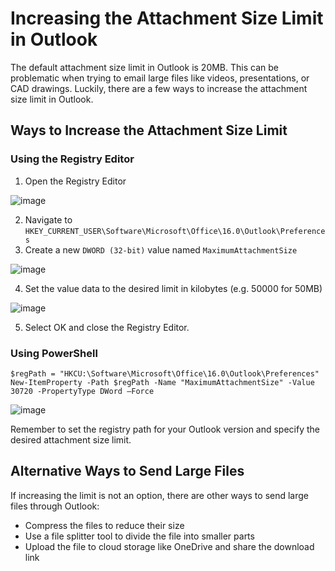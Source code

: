 # Increasing the Attachment Size Limit in Outlook

The default attachment size limit in Outlook is 20MB. This can be problematic when trying to email large files like videos, presentations, or CAD drawings. Luckily, there are a few ways to increase the attachment size limit in Outlook.

## Ways to Increase the Attachment Size Limit

### Using the Registry Editor

1. Open the Registry Editor 

![image](https://github.com/DvirEzra/Outlook_Attachment_Size_Booster/assets/122629905/659840ca-50ba-4fc5-b552-bd50f8043d6a)

2. Navigate to `HKEY_CURRENT_USER\Software\Microsoft\Office\16.0\Outlook\Preferences`
3. Create a new `DWORD (32-bit)` value named `MaximumAttachmentSize`

![image](https://github.com/DvirEzra/Outlook_Attachment_Size_Booster/assets/122629905/0155e32a-47f2-4107-ae4a-294dfcc87eb6)


4. Set the value data to the desired limit in kilobytes (e.g. 50000 for 50MB)

![image](https://github.com/DvirEzra/Outlook_Attachment_Size_Booster/assets/122629905/21411a48-4e87-49a6-8488-d50569d7bbce)

5. Select OK and close the Registry Editor.

### Using PowerShell

```
$regPath = "HKCU:\Software\Microsoft\Office\16.0\Outlook\Preferences"
New-ItemProperty -Path $regPath -Name "MaximumAttachmentSize" -Value 30720 -PropertyType DWord –Force
```

![image](https://github.com/DvirEzra/Outlook_Attachment_Size_Booster/assets/122629905/860d7f77-ec68-4228-b751-4a9745ddfbef)


Remember to set the registry path for your Outlook version and specify the desired attachment size limit. 

## Alternative Ways to Send Large Files

If increasing the limit is not an option, there are other ways to send large files through Outlook:

- Compress the files to reduce their size
- Use a file splitter tool to divide the file into smaller parts
- Upload the file to cloud storage like OneDrive and share the download link 
